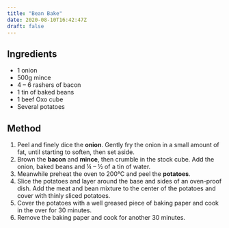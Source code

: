 ```yaml
---
title: "Bean Bake"
date: 2020-08-10T16:42:47Z
draft: false
---
```


## Ingredients

- 1 onion
- 500g mince
- 4 – 6 rashers of bacon
- 1 tin of baked beans
- 1 beef Oxo cube
- Several potatoes

## Method

1. Peel and finely dice the **onion**. Gently fry the onion in a small amount of fat,
 until starting to soften, then set aside.
2. Brown the **bacon** and **mince**, then crumble in the stock cube. Add the onion,
 baked beans and ¼ – ½ of a tin of water. 
3. Meanwhile preheat the oven to 200℃ and peel the **potatoes**.
4. Slice the potatoes and layer around the base and sides of an oven-proof dish. Add the
 meat and bean mixture to the center of the potatoes and cover with thinly sliced potatoes.
5. Cover the potatoes with a well greased piece of baking paper and cook in
the over for 30 minutes.
6. Remove the baking paper and cook for another 30 minutes.

<script type="application/ld+json">
{
  "@context": "https://schema.org/",
  "@type": "Recipe",
  "name": "Bean Bake",
  "author": {
    "@type": "Person",
    "name": "James Fenwick"
  },
  "datePublished": "2020-08-10",
  "prepTime": "PT30M",
  "cookTime": "PT1H",
  "totalTime": "PT1H30M",
  "recipeIngredient": [
    "1 onion",
    "500g mince",
    "4 – 6 rashers of bacon",
    "1 tin of baked beans",
    "1 beef Oxo cube",
    "Several potatoes"
  ],
  "recipeInstructions": [
    "Peel and finely dice the **onion**. Gently fry the onion in a small amount of fat, until starting to soften, then set aside.",
    "Brown the **bacon** and **mince**, then crumble in the stock cube. Add the onion, baked beans and ¼ – ½ of a tin of water.",
    "Meanwhile preheat the oven to 200℃ and peel the **potatoes**.",
    "Slice the potatoes and layer around the base and sides of an oven-proof dish. Add the meat and bean mixture to the center of the potatoes and cover with thinly sliced potatoes.",
    "Cover the potatoes with a well greased piece of baking paper and cook in the over for 30 minutes.",
    "Remove the baking paper and cook for another 30 minutes."
  ]
}
</script>
